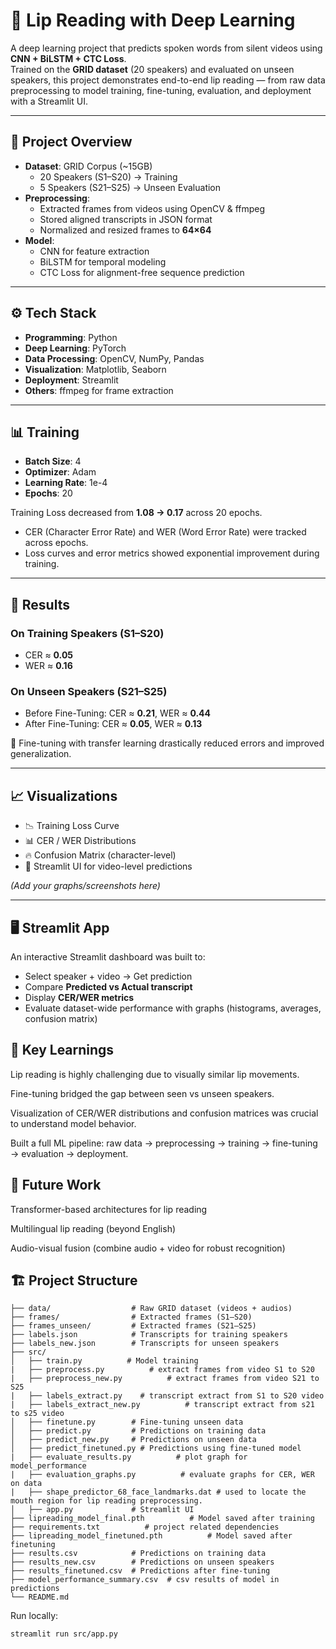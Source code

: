 # 🎥 Lip Reading with Deep Learning  

A deep learning project that predicts spoken words from silent videos using **CNN + BiLSTM + CTC Loss**.  
Trained on the **GRID dataset** (20 speakers) and evaluated on unseen speakers, this project demonstrates end-to-end lip reading — from raw data preprocessing to model training, fine-tuning, evaluation, and deployment with a Streamlit UI.  

---

## 📂 Project Overview  

- **Dataset**: GRID Corpus (~15GB)  
  - 20 Speakers (S1–S20) → Training  
  - 5 Speakers (S21–S25) → Unseen Evaluation  
- **Preprocessing**:  
  - Extracted frames from videos using OpenCV & ffmpeg  
  - Stored aligned transcripts in JSON format  
  - Normalized and resized frames to **64×64**  
- **Model**:  
  - CNN for feature extraction  
  - BiLSTM for temporal modeling  
  - CTC Loss for alignment-free sequence prediction  

---

## ⚙️ Tech Stack  

- **Programming**: Python  
- **Deep Learning**: PyTorch  
- **Data Processing**: OpenCV, NumPy, Pandas  
- **Visualization**: Matplotlib, Seaborn  
- **Deployment**: Streamlit  
- **Others**: ffmpeg for frame extraction  

---

## 📊 Training  

- **Batch Size**: 4  
- **Optimizer**: Adam  
- **Learning Rate**: 1e-4  
- **Epochs**: 20  

Training Loss decreased from **1.08 → 0.17** across 20 epochs.  

- CER (Character Error Rate) and WER (Word Error Rate) were tracked across epochs.  
- Loss curves and error metrics showed exponential improvement during training.  

---

## 🚀 Results  

### On Training Speakers (S1–S20)  
- CER ≈ **0.05**  
- WER ≈ **0.16**  

### On Unseen Speakers (S21–S25)  
- Before Fine-Tuning: CER ≈ **0.21**, WER ≈ **0.44**  
- After Fine-Tuning: CER ≈ **0.05**, WER ≈ **0.13**  

📌 Fine-tuning with transfer learning drastically reduced errors and improved generalization.  

---

## 📈 Visualizations  

- 📉 Training Loss Curve  
- 📊 CER / WER Distributions  
- 🔥 Confusion Matrix (character-level)  
- 🎯 Streamlit UI for video-level predictions  

*(Add your graphs/screenshots here)*  

---

## 🖥️ Streamlit App  

An interactive Streamlit dashboard was built to:  

- Select speaker + video → Get prediction  
- Compare **Predicted vs Actual transcript**  
- Display **CER/WER metrics**  
- Evaluate dataset-wide performance with graphs (histograms, averages, confusion matrix)
## 📌 Key Learnings

Lip reading is highly challenging due to visually similar lip movements.

Fine-tuning bridged the gap between seen vs unseen speakers.

Visualization of CER/WER distributions and confusion matrices was crucial to understand model behavior.

Built a full ML pipeline: raw data → preprocessing → training → fine-tuning → evaluation → deployment.

## 🔮 Future Work

Transformer-based architectures for lip reading

Multilingual lip reading (beyond English)

Audio-visual fusion (combine audio + video for robust recognition)
## 🏗️ Project Structure
```
├── data/                  # Raw GRID dataset (videos + audios)
├── frames/                # Extracted frames (S1–S20)
├── frames_unseen/         # Extracted frames (S21–S25)
├── labels.json            # Transcripts for training speakers
├── labels_new.json        # Transcripts for unseen speakers
├── src/
│   ├── train.py          # Model training
|   ├── preprocess.py          # extract frames from video S1 to S20
|   ├── preprocess_new.py          # extract frames from video S21 to S25
|   ├── labels_extract.py    # transcript extract from S1 to S20 video
|   ├── labels_extract_new.py          # transcript extract from s21 to s25 video
│   ├── finetune.py        # Fine-tuning unseen data
│   ├── predict.py         # Predictions on training data
│   ├── predict_new.py     # Predictions on unseen data
│   ├── predict_finetuned.py # Predictions using fine-tuned model
|   ├── evaluate_results.py          # plot graph for model_performance
|   ├── evaluation_graphs.py          # evaluate graphs for CER, WER on data
|   ├── shape_predictor_68_face_landmarks.dat # used to locate the mouth region for lip reading preprocessing.
│   ├── app.py             # Streamlit UI
├── lipreading_model_final.pth          # Model saved after training
├── requirements.txt          # project related dependencies
├── lipreading_model_finetuned.pth          # Model saved after finetuning
├── results.csv            # Predictions on training data
├── results_new.csv        # Predictions on unseen speakers
├── results_finetuned.csv  # Predictions after fine-tuning
├── model_performance_summary.csv  # csv results of model in predictions
└── README.md
```
Run locally:  
```bash
streamlit run src/app.py
```






